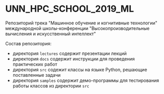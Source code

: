 # UNN_HPC_SCHOOL_2019_ML
Репозиторий трека "Машинное обучение и когнитивные технологии" международной школы-конференции "Высокопроизводительные вычисления и искусственный интеллект"


Состав репозитория: 

- директория `lectures` содержит презентации лекций
- директория `docs` содержит инструкции для проведения практических работ
- директория `src` содежит классы на языке Python, решающие поставленные задачи
- директория `samples` содержит демо-программы для тестирования работы классов из директории `src` 

